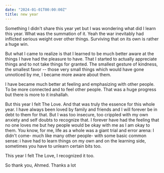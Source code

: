 ```yaml
---
date: "2024-01-01T00:00:00Z"
title: new year
---
```



Something I didn't share this year yet but I was wondering what did I learn this year. What was the summation of it. Yeah the war inevitably had inflicted serious weight over other things. Surviving that on its own is rather a huge win.

But what I came to realize is that I learned to be much better aware at the things I have had the pleasure to have. That I started to actually appreciate things and to not take things for granted. The smallest gesture of kindness, the smallest favor -- those very small things which would have gone unnoticed by me, I became more aware about them.

I have became much better at feeling and emphasizing with other people. To be more connected and to feel other people. That was a huge progress but there is more to it inshallah.

But this year I felt The Love. And that was truly the essence for this whole year. I have always been loved by family and friends and I will forever be in debt to them for that. But I was too insecure, too crippled with my own anxiety and self doubts to recognize that. I forever have had the feeling that no one loves me but hey people would be okay with me as I am okay to them. You know, for me, life as a whole was a giant trial and error arena: I didn't come- much like many other people- with some basic common sense: i have had to learn things on my own and on the learning side, sometimes you have to unlearn certain bits too.

This year I felt The Love, I recognized it too.

So thank you, Ahmed. Thanks a lot
